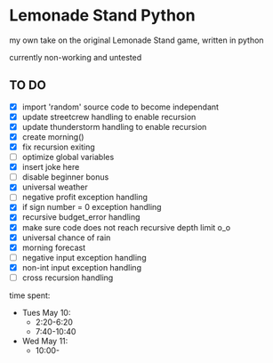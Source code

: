 # Lemonade Stand Python
my own take on the original Lemonade Stand game, written in python

currently non-working and untested

## TO DO
- [x] import 'random' source code to become independant
- [x] update streetcrew handling to enable recursion
- [x] update thunderstorm handling to enable recursion
- [x] create morning()
- [x] fix recursion exiting
- [ ] optimize global variables
- [x] insert joke here
- [ ] disable beginner bonus
- [x] universal weather
- [ ] negative profit exception handling
- [x] if sign number = 0 exception handling
- [x] recursive budget_error handling
- [x] make sure code does not reach recursive depth limit o_o
- [x] universal chance of rain
- [x] morning forecast
- [ ] negative input exception handling
- [x] non-int input exception handling
- [ ] cross recursion handling

time spent:
- Tues May 10:
  - 2:20-6:20
  - 7:40-10:40
- Wed May 11:
  - 10:00-
